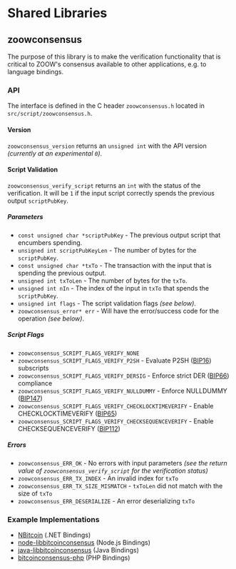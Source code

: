 Shared Libraries
================

## zoowconsensus

The purpose of this library is to make the verification functionality that is critical to ZOOW's consensus available to other applications, e.g. to language bindings.

### API

The interface is defined in the C header `zoowconsensus.h` located in  `src/script/zoowconsensus.h`.

#### Version

`zoowconsensus_version` returns an `unsigned int` with the API version *(currently at an experimental `0`)*.

#### Script Validation

`zoowconsensus_verify_script` returns an `int` with the status of the verification. It will be `1` if the input script correctly spends the previous output `scriptPubKey`.

##### Parameters
- `const unsigned char *scriptPubKey` - The previous output script that encumbers spending.
- `unsigned int scriptPubKeyLen` - The number of bytes for the `scriptPubKey`.
- `const unsigned char *txTo` - The transaction with the input that is spending the previous output.
- `unsigned int txToLen` - The number of bytes for the `txTo`.
- `unsigned int nIn` - The index of the input in `txTo` that spends the `scriptPubKey`.
- `unsigned int flags` - The script validation flags *(see below)*.
- `zoowconsensus_error* err` - Will have the error/success code for the operation *(see below)*.

##### Script Flags
- `zoowconsensus_SCRIPT_FLAGS_VERIFY_NONE`
- `zoowconsensus_SCRIPT_FLAGS_VERIFY_P2SH` - Evaluate P2SH ([BIP16](https://github.com/bitcoin/bips/blob/master/bip-0016.mediawiki)) subscripts
- `zoowconsensus_SCRIPT_FLAGS_VERIFY_DERSIG` - Enforce strict DER ([BIP66](https://github.com/bitcoin/bips/blob/master/bip-0066.mediawiki)) compliance
- `zoowconsensus_SCRIPT_FLAGS_VERIFY_NULLDUMMY` - Enforce NULLDUMMY ([BIP147](https://github.com/bitcoin/bips/blob/master/bip-0147.mediawiki))
- `zoowconsensus_SCRIPT_FLAGS_VERIFY_CHECKLOCKTIMEVERIFY` - Enable CHECKLOCKTIMEVERIFY ([BIP65](https://github.com/bitcoin/bips/blob/master/bip-0065.mediawiki))
- `zoowconsensus_SCRIPT_FLAGS_VERIFY_CHECKSEQUENCEVERIFY` - Enable CHECKSEQUENCEVERIFY ([BIP112](https://github.com/bitcoin/bips/blob/master/bip-0112.mediawiki))

##### Errors
- `zoowconsensus_ERR_OK` - No errors with input parameters *(see the return value of `zoowconsensus_verify_script` for the verification status)*
- `zoowconsensus_ERR_TX_INDEX` - An invalid index for `txTo`
- `zoowconsensus_ERR_TX_SIZE_MISMATCH` - `txToLen` did not match with the size of `txTo`
- `zoowconsensus_ERR_DESERIALIZE` - An error deserializing `txTo`

### Example Implementations
- [NBitcoin](https://github.com/NicolasDorier/NBitcoin/blob/master/NBitcoin/Script.cs#L814) (.NET Bindings)
- [node-libbitcoinconsensus](https://github.com/bitpay/node-libbitcoinconsensus) (Node.js Bindings)
- [java-libbitcoinconsensus](https://github.com/dexX7/java-libbitcoinconsensus) (Java Bindings)
- [bitcoinconsensus-php](https://github.com/Bit-Wasp/bitcoinconsensus-php) (PHP Bindings)
